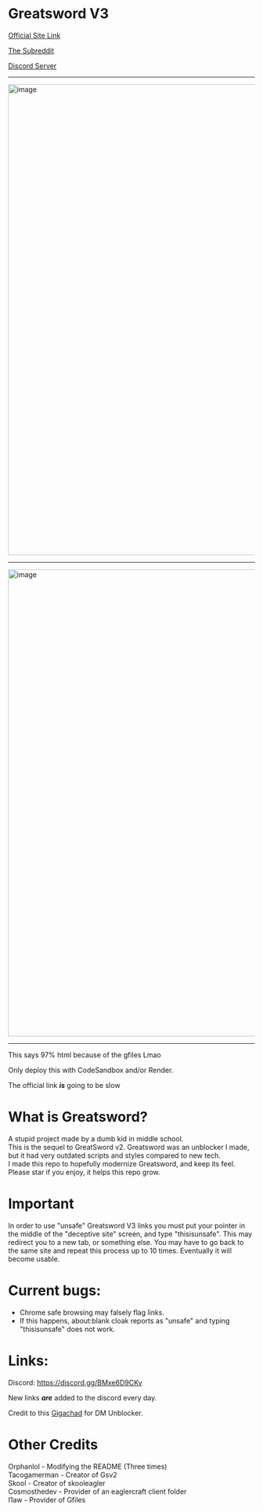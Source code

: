 # **Greatsword V3**

[Official Site Link](https://sword.msg.boats/)

[The Subreddit](https://www.reddit.com/r/swordstuff/)

[Discord Server](https://discord.gg/BMxe6D9CKv)

-------

<img width="960" alt="image" src="https://github.com/Tacogamerman/Greatsword-V3/assets/119009502/73c7f8f1-1994-4ae6-8b4c-51e2b798222a">

-------

<img width="952" alt="image" src="https://github.com/Tacogamerman/Greatsword-V3/assets/119009502/a599bcec-5c58-41fe-a2e7-4235039b2ac7">


-------

This says 97% html because of the gfiles Lmao

Only deploy this with CodeSandbox and/or Render.

The official link ***is*** going to be slow

# What is Greatsword?
A stupid project made by a dumb kid in middle school.
<br>
This is the sequel to GreatSword v2. Greatsword was an unblocker I made, but it had very outdated scripts and styles compared to new tech. 
<br>
I made this repo to hopefully modernize Greatsword, and keep its feel.
<br>
Please star if you enjoy, it helps this repo grow.

# Important
In order to use "unsafe" Greatsword V3 links you must put your pointer in the middle of the "deceptive site" screen, and type "thisisunsafe". This may redirect you to a new tab, or something else. You may have to go back to the same site and repeat this process up to 10 times. Eventually it will become usable.

# Current bugs:
* Chrome safe browsing may falsely flag links.
* If this happens, about:blank cloak reports as "unsafe" and typing "thisisunsafe" does not work.
# Links:
Discord: https://discord.gg/BMxe6D9CKv

New links ***are*** added to the discord every day.

Credit to this [Gigachad](https://github.com/dragon731012/) for DM Unblocker.

# Other Credits
Orphanlol - Modifying the README (Three times)
<br>
Tacogamerman - Creator of Gsv2
<br>
Skool - Creator of skooleagler
<br>
Cosmosthedev - Provider of an eaglercraft client folder
<br>
I1aw - Provider of Gfiles





